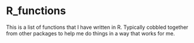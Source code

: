 # R_functions

This is a list of functions that I have written in R.  Typically cobbled together from other packages to help me do things in a way that works for me.
